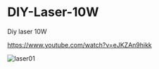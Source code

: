 # DIY-Laser-10W
Diy laser 10W

https://www.youtube.com/watch?v=eJKZAn9hikk


![laser01](https://github.com/YakrooThai/DIY-Laser-10W/assets/56666070/551cf4e9-8b81-480d-bda6-af3e77703d05)
